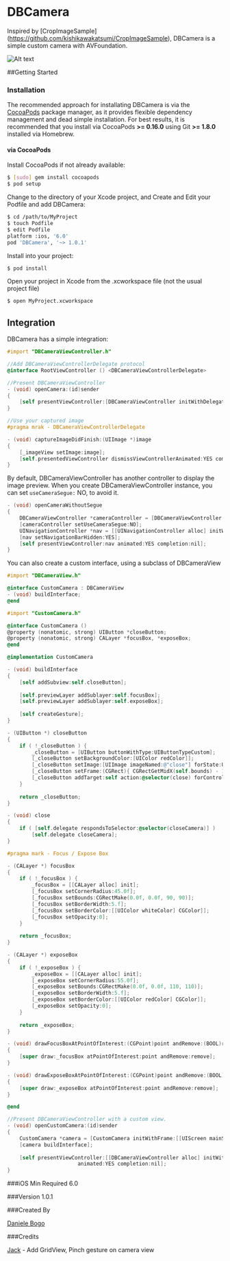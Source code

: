 DBCamera
========

Inspired by [CropImageSample] (https://github.com/kishikawakatsumi/CropImageSample), DBCamera is a simple custom camera with AVFoundation.

![Alt text](http://paperstreetsoapdesign.com/development/dbcamera/github/dbcamera_screen_5.png)

##Getting Started

### Installation

The recommended approach for installating DBCamera is via the [CocoaPods](http://cocoapods.org/) package manager, as it provides flexible dependency management and dead simple installation. For best results, it is recommended that you install via CocoaPods **>= 0.16.0** using Git **>= 1.8.0** installed via Homebrew.

#### via CocoaPods

Install CocoaPods if not already available:

``` bash
$ [sudo] gem install cocoapods
$ pod setup
```

Change to the directory of your Xcode project, and Create and Edit your Podfile and add DBCamera:

``` bash
$ cd /path/to/MyProject
$ touch Podfile
$ edit Podfile
platform :ios, '6.0' 
pod 'DBCamera', '~> 1.0.1'
```

Install into your project:

``` bash
$ pod install
```

Open your project in Xcode from the .xcworkspace file (not the usual project file)

``` bash
$ open MyProject.xcworkspace
```
## Integration

DBCamera has a simple integration:

```objective-c
#import "DBCameraViewController.h"
```

```objective-c
//Add DBCameraViewControllerDelegate protocol
@interface RootViewController () <DBCameraViewControllerDelegate>
```

```objective-c
//Present DBCameraViewController
- (void) openCamera:(id)sender
{
    [self presentViewController:[DBCameraViewController initWithDelegate:self] animated:YES completion:nil];
}
```

```objective-c
//Use your captured image
#pragma mrak - DBCameraViewControllerDelegate

- (void) captureImageDidFinish:(UIImage *)image
{
    [_imageView setImage:image];
    [self.presentedViewController dismissViewControllerAnimated:YES completion:nil];
}
```
By default, DBCameraViewController has another controller to display the image preview.
When you create DBCameraViewController instance, you can set ``` useCameraSegue: ``` NO, to avoid it.
```objective-c
- (void) openCameraWithoutSegue
{
    DBCameraViewController *cameraController = [DBCameraViewController initWithDelegate:self];
    [cameraController setUseCameraSegue:NO];
    UINavigationController *nav = [[UINavigationController alloc] initWithRootViewController:cameraController];
    [nav setNavigationBarHidden:YES];
    [self presentViewController:nav animated:YES completion:nil];
}
```

You can also create a custom interface, using a subclass of DBCameraView
```objective-c
#import "DBCameraView.h"

@interface CustomCamera : DBCameraView
- (void) buildInterface;
@end
```
```objective-c
#import "CustomCamera.h"

@interface CustomCamera ()
@property (nonatomic, strong) UIButton *closeButton;
@property (nonatomic, strong) CALayer *focusBox, *exposeBox;
@end

@implementation CustomCamera

- (void) buildInterface
{
    [self addSubview:self.closeButton];
    
    [self.previewLayer addSublayer:self.focusBox];
    [self.previewLayer addSublayer:self.exposeBox];
    
    [self createGesture];
}

- (UIButton *) closeButton
{
    if ( !_closeButton ) {
        _closeButton = [UIButton buttonWithType:UIButtonTypeCustom];
        [_closeButton setBackgroundColor:[UIColor redColor]];
        [_closeButton setImage:[UIImage imageNamed:@"close"] forState:UIControlStateNormal];
        [_closeButton setFrame:(CGRect){ CGRectGetMidX(self.bounds) - 15, 17.5f, 30, 30 }];
        [_closeButton addTarget:self action:@selector(close) forControlEvents:UIControlEventTouchUpInside];
    }
    
    return _closeButton;
}

- (void) close
{
    if ( [self.delegate respondsToSelector:@selector(closeCamera)] )
        [self.delegate closeCamera];
}

#pragma mark - Focus / Expose Box

- (CALayer *) focusBox
{
    if ( !_focusBox ) {
        _focusBox = [[CALayer alloc] init];
        [_focusBox setCornerRadius:45.0f];
        [_focusBox setBounds:CGRectMake(0.0f, 0.0f, 90, 90)];
        [_focusBox setBorderWidth:5.f];
        [_focusBox setBorderColor:[[UIColor whiteColor] CGColor]];
        [_focusBox setOpacity:0];
    }
    
    return _focusBox;
}

- (CALayer *) exposeBox
{
    if ( !_exposeBox ) {
        _exposeBox = [[CALayer alloc] init];
        [_exposeBox setCornerRadius:55.0f];
        [_exposeBox setBounds:CGRectMake(0.0f, 0.0f, 110, 110)];
        [_exposeBox setBorderWidth:5.f];
        [_exposeBox setBorderColor:[[UIColor redColor] CGColor]];
        [_exposeBox setOpacity:0];
    }
    
    return _exposeBox;
}

- (void) drawFocusBoxAtPointOfInterest:(CGPoint)point andRemove:(BOOL)remove
{
    [super draw:_focusBox atPointOfInterest:point andRemove:remove];
}

- (void) drawExposeBoxAtPointOfInterest:(CGPoint)point andRemove:(BOOL)remove
{
    [super draw:_exposeBox atPointOfInterest:point andRemove:remove];
}

@end
```
```objective-c
//Present DBCameraViewController with a custom view.
- (void) openCustomCamera:(id)sender
{
    CustomCamera *camera = [CustomCamera initWithFrame:[[UIScreen mainScreen] bounds]];
    [camera buildInterface];
    
    [self presentViewController:[[DBCameraViewController alloc] initWithDelegate:self cameraView:camera]
                       animated:YES completion:nil];
}
```

###iOS Min Required
6.0

###Version
1.0.1

###Created By

[Daniele Bogo](https://github.com/danielebogo)

###Credits

[Jack](https://github.com/xhzengAIB) - Add GridView, Pinch gesture on camera view
